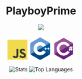 <div align="center">
  <h1>PlayboyPrime</h1>
  <img src="https://avatars.githubusercontent.com/u/55946112">
  <br></br>
  <img src="https://github.com/devicons/devicon/blob/master/icons/javascript/javascript-original.svg" width=55 height=55> 
  <img src="https://github.com/devicons/devicon/blob/master/icons/cplusplus/cplusplus-original.svg" width=60 height=60> 
  <img src="https://github.com/devicons/devicon/blob/master/icons/csharp/csharp-original.svg" width=60 height=60>

  ![Stats](https://github-readme-stats-navy-two-40.vercel.app/api?username=PlayboyPrime&theme=dark&show_icons=true&card_width=500px&include_all_commits=true&line_height=28)
  ![Top Languages](https://github-readme-stats.vercel.app/api/top-langs?username=PlayboyPrime&theme=dark&show_icons=true&layout=donut)
</div>

